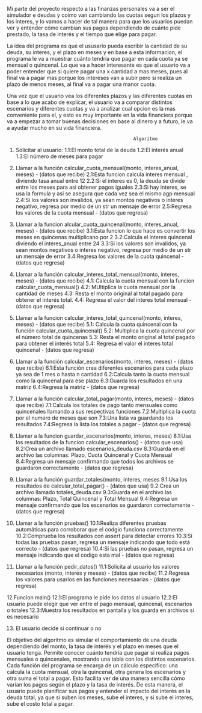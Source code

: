 Mi parte del proyecto respecto a las finanzas personales va a ser el simulador e deudas y coimo van cambiando las cuotas segun los plazos y los interes, y lo vamos a hacer de tal manera para que los usuarios puedan ver y entender cómo cambian sus pagos dependiendo de cuánto pide prestado, la tasa de interés y el tiempo que elige para pagar. 

La idea del programa es que el ususario pueda escribir la cantidad de su deuda, su interes, y el plazo en meses y en base a esta informacion, el programa le va a muestrar cuánto tendría que pagar en cada cuota ya se mensual o quincenal. Lo que va a hacer interesante es que el usuario va a poder entender que si quiere pagar una x cantidad a mas meses, pues al final va a pagar mas porque los intereses van a subir pero si realiza un plazo de menos meses, al final va a pagar una manor cuota. 

Una vez que el usuario vea los diferentes plazos y las diferentes cuotas en base a lo que acabo de explicar, el usuario va a comparar distintos escenarios y diferentes cuotas y va a analizar cual opcion es la mas conveniente para el, y esto es muy importante en la vida financiera porque va a empezar a tomar buenas decisiones en base al dinero y a futuro, le va a ayudar mucho en su vida financiera.




                                                   Algoritmo

1. Solicitar al usuario:
  1.1:El monto total de la deuda
  1.2:El interés anual
  1.3:El número de meses para pagar

2. Llamar a la función calcular_cuota_mensual(monto, interes_anual, meses) - (datos que recibe)
   2.1:Esta funcion calcula  interes mensual , diviendo  tasa anual entre 12
   2.2:Si el interes es 0, la deuda se divide entre los meses para asi obtener pagos iguales
   2.3:Si hay interes, se usa la formula y asi se asegura que cada vez sea el mismo agp mensual
   2.4:Si los valores son invalidos, ya sean montos negativos o interes negativo, regresa por medio de un str un mensaje de error
   2.5:Regresa los valores de la cuota mensual - (datos que regresa)
    
3. Llamar a la funcion alcular_cuota_quincenal(monto, interes_anual, meses) - (datos que recibe)
   3.1:Esta funcion lo que hace es convertir los meses en quincenas multiplicano por 2
   3.2:Calcula el interes quincenal diviendo el interes_anual entre 24
   3.3:Si los valores son invalidos, ya sean montos negativos o interes negativo, regresa por medio de un str un mensaje de error
   3.4:Regresa los valores de la cuota quincenal - (datos que regresa)

4. Llamar a la función calcular_interes_total_mensual(monto, interes, meses) - (datos que recibe)
   4.1: Calcula la cuota mensual con la funcion calcular_cuota_mensual()
   4.2: MUltiplica la cuota mensual por la cantidad de meses
   4.3: Resta el monto original al total pagado para obtener el interés total.
   4.4: Regresa el valor del interes total mensual - (datos que regresa)

5. Llamar a la funcion calcular_interes_total_quincenal(monto, interes, meses) - (datos que recibe)
   5.1: Calcula la cuota quincenal con la función calcular_cuota_quincenal()
   5.2: Multiplica la cuota quincenal por el número total de quincenas
   5.3: Resta el monto original al total pagado para obtener el interés total
   5.4: Regresa el valor el interes total quincenal - (datos que regresa)
   
6. Llamar a la función calcular_escenarios(monto, interes, meses) - (datos que recibe)
   6.1:Esta función crea diferentes escenarios para cada plazo ya sea de 1 mes o hasta n cantidad
   6.2:Calcula tanto la cuota mensual como la quincenal para ese plazo
   6.3:Guarda los resultados en una matriz
   6.4:Regresa la matriz - (datos que regresa)
   
7. Llamar a la función calcular_total_pagar(monto, interes, meses) - (datos que recibe)
   7.1:Calcula los totales de pago tanto mensuales como quincenales llamando a sus respectivas funciones
   7.2:Multiplica la cuota por el numero de meses que son
   7.3:Una lista va guardando los resultados
   7.4:Regresa la lista los totales a pagar - (datos que regresa)

8. Llamar a la funcion guardar_escenarios(monto, interes, meses)
   8.1:Usa los resultados de la funcion calcular_escenarios() - (datos que usa)
   8.2:Crea un archivo llamado escenarios_deuda.csv 
   8.3:Guarda en el archivo las columnas: Plazo, Cuota Quincenal y Cuota Mensual
   8.4:Regresa un mensaje confirmando que todos los archivos se guardaron correctamente - (datos que regresa)

9. Llamar a la función guardar_totales(monto, interes, meses
   9.1:Usa los resultados de calcular_total_pagar() - (datos que usa)
   9.2:Crea un archivo llamado totales_deuda.csv
   9.3:Guarda en el archivo las columnas: Plazo, Total Quincenal y Total Mensual
   9.4:Regresa un mensaje confirmando que los escenarios se guardaron correctamente - (datos que regresa)
   
10. Llamar a la función pruebas()
   10.1:Realiza diferentes pruebas automáticas para corroborar que el codgio funciona correctamente
   10.2:Comprueba los resultados con assert para detectar errores
   10.3:Si todas las pruebas pasan, regresa un mensaje indicando que todo está correcto - (datos que regresa)
   10.4:Si las pruebas no pasan, regresa un mensaje indicando que el codigo esta mal - (datos que regresa)

11. Llamar a la función pedir_datos() 
   11.1:Solicita al usuario los valores necesarios (monto, interés y meses) - (datos que recibe)
   11.2:Regresa los valores para usarlos en las funciones necesaarias - (datos que regresa)
    
12.Funcion main()
   12.1:El programa le pide los datos al usuario
   12.2:El usuario puede elegir que ver entre el pago mensual, quincenal, escenarios o totales
   12.3:Muestra los resultados en pantalla y los guarda en archivos si es necesario

13. El usuario decide si continuar o no



El objetivo del algoritmo es simular el comportamiento de una deuda dependiendo del monto, la tasa de interés y el plazo en meses que el usuario tenga. Permite conocer cuánto tendría que pagar si realiza pagos mensuales o quincenales, mostrando una tabla con los distintos escenarios. Cada función del programa se encarga de un cálculo específico: una calcula la cuota mensual, otra la quincenal, otra genera los escenarios y otra suma el total a pagar. Esto facilita ver de una manera sencilla cómo varían los pagos según el plazo y la tasa de interés. De esta manera, el usuario puede planificar sus pagos y entender el impacto del interés en la deuda total, ya que si suben los meses, sube el interes, y si sube el interes, sube el costo total a pagar.











     
   

                                                   
